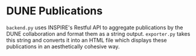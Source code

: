 # DUNE Publications

`backend.py` uses INSPIRE's Restful API to aggregate publications by the DUNE collaboration and format them as a string output. `exporter.py` takes this string and converts it into an HTML file which displays these publications in an aesthetically cohesive way.